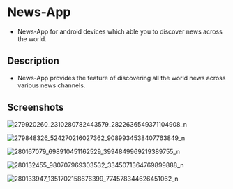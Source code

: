 # News-App
- News-App for android devices which able you to discover news across the world.

## Description
- News-App provides the feature of discovering all the world news across various news channels.

## Screenshots

![279920260_2310280782443579_2822636549371104908_n](https://user-images.githubusercontent.com/62884380/167653622-50b1aaf7-9909-42f5-a272-b6836a8ab4cb.jpg)

![279848326_524270216027362_9089934538407763849_n](https://user-images.githubusercontent.com/62884380/167653656-c9129f0c-8cb1-4ab3-8790-d01d71d1ee34.jpg)

![280167079_698910451162529_3994849969219389755_n](https://user-images.githubusercontent.com/62884380/167653661-1f91f127-4b64-43a0-9331-c1a5687dc491.jpg)

![280132455_980707969303532_3345071364769899888_n](https://user-images.githubusercontent.com/62884380/167660902-1efd001d-0223-404b-84fa-29c2a52e90c4.jpg)

![280133947_1351702158676399_774578344626451062_n](https://user-images.githubusercontent.com/62884380/167660907-c6918e80-be18-446e-b7d6-abc2c3c92700.jpg)
